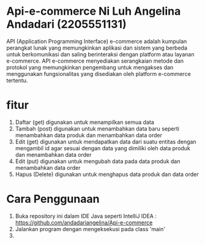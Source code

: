 # Api-e-commerce Ni Luh Angelina Andadari (2205551131)
API (Application Programming Interface) e-commerce adalah kumpulan perangkat lunak yang memungkinkan aplikasi dan sistem yang berbeda untuk berkomunikasi dan saling berinteraksi dengan platform atau layanan e-commerce. API e-commerce menyediakan serangkaian metode dan protokol yang memungkinkan pengembang untuk mengakses dan menggunakan fungsionalitas yang disediakan oleh platform e-commerce tertentu.
# fitur 
1. Daftar (get) digunakan untuk menampilkan semua data 
2. Tambah (post) digunakan untuk menambahkan data baru seperti menambahkan data produk dan menambahkan data order
3. Edit (get) digunakan untuk mendapatkan data dari suatu entitas dengan mengambil id agar sesuai dengan data yang dimiliki oleh data  produk dan menambahkan data order
4. Edit (put) digunakan untuk mengubah data pada data produk dan menambahkan data order
5. Hapus (Delete) digunakan untuk menghapus data produk dan data order
# Cara Penggunaan
1. Buka repository ini dalam IDE Java seperti IntelliJ IDEA :
https://github.com/andadariangelina/Api-e-commerce
2. Jalankan program dengan mengeksekusi pada class 'main'
3. 
